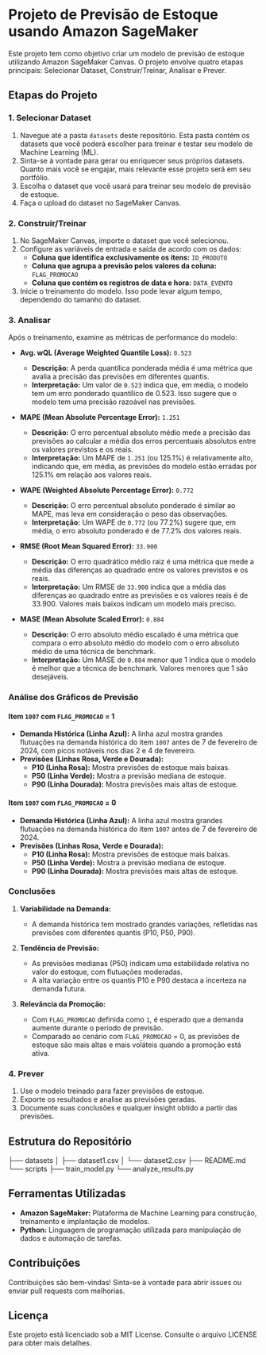 # Projeto de Previsão de Estoque usando Amazon SageMaker

Este projeto tem como objetivo criar um modelo de previsão de estoque utilizando Amazon SageMaker Canvas. O projeto envolve quatro etapas principais: Selecionar Dataset, Construir/Treinar, Analisar e Prever.

## Etapas do Projeto

### 1. Selecionar Dataset

1. Navegue até a pasta `datasets` deste repositório. Esta pasta contém os datasets que você poderá escolher para treinar e testar seu modelo de Machine Learning (ML).
2. Sinta-se à vontade para gerar ou enriquecer seus próprios datasets. Quanto mais você se engajar, mais relevante esse projeto será em seu portfólio.
3. Escolha o dataset que você usará para treinar seu modelo de previsão de estoque.
4. Faça o upload do dataset no SageMaker Canvas.

### 2. Construir/Treinar

1. No SageMaker Canvas, importe o dataset que você selecionou.
2. Configure as variáveis de entrada e saída de acordo com os dados:
   - **Coluna que identifica exclusivamente os itens:** `ID_PRODUTO`
   - **Coluna que agrupa a previsão pelos valores da coluna:** `FLAG_PROMOCAO`
   - **Coluna que contém os registros de data e hora:** `DATA_EVENTO`
3. Inicie o treinamento do modelo. Isso pode levar algum tempo, dependendo do tamanho do dataset.

### 3. Analisar

Após o treinamento, examine as métricas de performance do modelo:

- **Avg. wQL (Average Weighted Quantile Loss):** `0.523`
  - **Descrição:** A perda quantílica ponderada média é uma métrica que avalia a precisão das previsões em diferentes quantis.
  - **Interpretação:** Um valor de `0.523` indica que, em média, o modelo tem um erro ponderado quantílico de 0.523. Isso sugere que o modelo tem uma precisão razoável nas previsões.

- **MAPE (Mean Absolute Percentage Error):** `1.251`
  - **Descrição:** O erro percentual absoluto médio mede a precisão das previsões ao calcular a média dos erros percentuais absolutos entre os valores previstos e os reais.
  - **Interpretação:** Um MAPE de `1.251` (ou 125.1%) é relativamente alto, indicando que, em média, as previsões do modelo estão erradas por 125.1% em relação aos valores reais.

- **WAPE (Weighted Absolute Percentage Error):** `0.772`
  - **Descrição:** O erro percentual absoluto ponderado é similar ao MAPE, mas leva em consideração o peso das observações.
  - **Interpretação:** Um WAPE de `0.772` (ou 77.2%) sugere que, em média, o erro absoluto ponderado é de 77.2% dos valores reais.

- **RMSE (Root Mean Squared Error):** `33.900`
  - **Descrição:** O erro quadrático médio raiz é uma métrica que mede a média das diferenças ao quadrado entre os valores previstos e os reais.
  - **Interpretação:** Um RMSE de `33.900` indica que a média das diferenças ao quadrado entre as previsões e os valores reais é de 33.900. Valores mais baixos indicam um modelo mais preciso.

- **MASE (Mean Absolute Scaled Error):** `0.884`
  - **Descrição:** O erro absoluto médio escalado é uma métrica que compara o erro absoluto médio do modelo com o erro absoluto médio de uma técnica de benchmark.
  - **Interpretação:** Um MASE de `0.884` menor que 1 indica que o modelo é melhor que a técnica de benchmark. Valores menores que 1 são desejáveis.

### Análise dos Gráficos de Previsão

#### Item `1007` com `FLAG_PROMOCAO` = 1

- **Demanda Histórica (Linha Azul):** A linha azul mostra grandes flutuações na demanda histórica do item `1007` antes de 7 de fevereiro de 2024, com picos notáveis nos dias 2 e 4 de fevereiro.
- **Previsões (Linhas Rosa, Verde e Dourada):**
  - **P10 (Linha Rosa):** Mostra previsões de estoque mais baixas.
  - **P50 (Linha Verde):** Mostra a previsão mediana de estoque.
  - **P90 (Linha Dourada):** Mostra previsões mais altas de estoque.

#### Item `1007` com `FLAG_PROMOCAO` = 0

- **Demanda Histórica (Linha Azul):** A linha azul mostra grandes flutuações na demanda histórica do item `1007` antes de 7 de fevereiro de 2024.
- **Previsões (Linhas Rosa, Verde e Dourada):**
  - **P10 (Linha Rosa):** Mostra previsões de estoque mais baixas.
  - **P50 (Linha Verde):** Mostra a previsão mediana de estoque.
  - **P90 (Linha Dourada):** Mostra previsões mais altas de estoque.

### Conclusões

1. **Variabilidade na Demanda:**
   - A demanda histórica tem mostrado grandes variações, refletidas nas previsões com diferentes quantis (P10, P50, P90).

2. **Tendência de Previsão:**
   - As previsões medianas (P50) indicam uma estabilidade relativa no valor do estoque, com flutuações moderadas.
   - A alta variação entre os quantis P10 e P90 destaca a incerteza na demanda futura.

3. **Relevância da Promoção:**
   - Com `FLAG_PROMOCAO` definida como `1`, é esperado que a demanda aumente durante o período de previsão.
   - Comparado ao cenário com `FLAG_PROMOCAO` = 0, as previsões de estoque são mais altas e mais voláteis quando a promoção está ativa.

### 4. Prever

1. Use o modelo treinado para fazer previsões de estoque.
2. Exporte os resultados e analise as previsões geradas.
3. Documente suas conclusões e qualquer insight obtido a partir das previsões.

## Estrutura do Repositório
├── datasets
│ ├── dataset1.csv
│ └── dataset2.csv
├── README.md
└── scripts
├── train_model.py
└── analyze_results.py


## Ferramentas Utilizadas

- **Amazon SageMaker:** Plataforma de Machine Learning para construção, treinamento e implantação de modelos.
- **Python:** Linguagem de programação utilizada para manipulação de dados e automação de tarefas.

## Contribuições

Contribuições são bem-vindas! Sinta-se à vontade para abrir issues ou enviar pull requests com melhorias.

## Licença

Este projeto está licenciado sob a MIT License. Consulte o arquivo LICENSE para obter mais detalhes.
